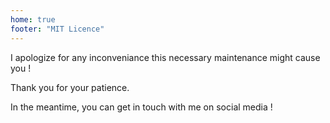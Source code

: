 ```yaml
---
home: true
footer: "MIT Licence"
---
```



I apologize for any inconveniance this necessary maintenance might cause you !

Thank you for your patience.

In the meantime, you can get in touch with me on social media  !